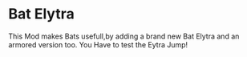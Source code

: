 # Bat Elytra


This Mod makes Bats usefull,by adding a brand new Bat Elytra and an armored version too.
You Have to test the Eytra Jump!